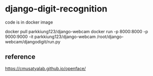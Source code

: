 # django-digit-recognition
code is in docker image

docker pull parkkiung123/django-webcam
docker run -p 8000:8000 -p 9000:9000 -it parkkiung123/django-webcam /root/django-webcam/djangodigit/run.py

## reference
https://cmusatyalab.github.io/openface/
